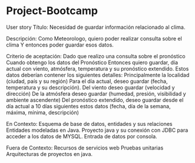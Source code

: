 # Project-Bootcamp

User story Título: Necesidad de guardar información relacionado al clima.

Descripción:
Como Meteorologo, 
quiero poder realizar consulta sobre el clima
Y entonces  poder guardar esos datos.


Criterio de aceptación:
Dado que  realizo una consulta sobre el pronóstico
Cuando obtengo los datos del Pronóstico
Entonces quiero guardar, día actual con viento, atmósfera, temperatura y su pronóstico extendido.
Estos datos deberían contener los siguientes detalles:
Principalmente la localidad (ciudad, país y su región)
Para el día actual, deseo guardar (fecha, temperatura y su descripción).
Del viento deseo guardar (velocidad y dirección)
De la atmósfera deseo guardar  (humedad, presión, visibilidad y ambiente ascendente)
Del pronóstico extendido, deseo guardar desde el día actual a 10 días siguientes estos datos (fecha, día de la semana, máxima, mínima, descripción)

En Contexto:
Esquema de base de datos, entidades y sus relaciones
Entidades modeladas en Java.
Proyecto java y su conexión con JDBC para acceder a los datos de MYSQL.
Entrada de datos por consola.

Fuera de Contexto:
Recursos de servicios web
Pruebas unitarias
Arquitecturas de proyectos en java.
